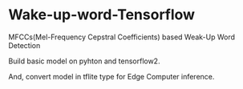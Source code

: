 # Wake-up-word-Tensorflow
MFCCs(Mel-Frequency Cepstral Coefficients) based Weak-Up Word Detection 

Build basic model on pyhton and tensorflow2.

And, convert model in tflite type for Edge Computer inference.
